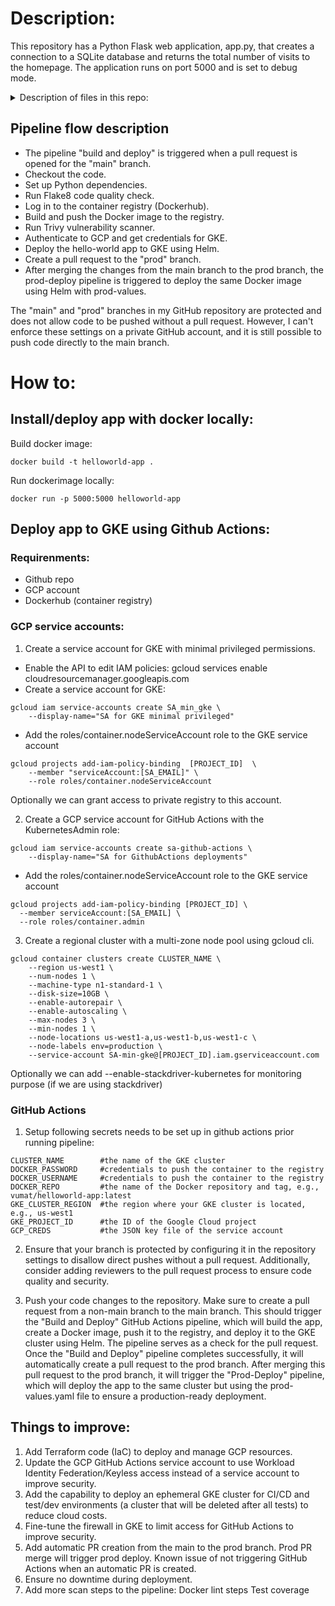 # Description:

This repository has a Python Flask web application, app.py, that creates a connection to a SQLite database and returns the total number of visits to the homepage. The application runs on port 5000 and is set to debug mode.

<details>
  <summary>Description of files in this repo:</summary>

- `app.py` - a simple Python "hello world" app with a database.

- `requirements.txt` - a list of requirements for the Python app and tests.

- `Dockerfile` - file to containerize the hello-world app.

- `helm folder` - helm template to deploy the app to Kubernetes using helm.

- `.github/workflows/build-and-deploy.yml` - GitHub Actions pipeline.

- `.github/workflows/prod-deploy.yml` - GitHub Actions pipeline to deploy to production.
  </details>


## Pipeline flow description

- The pipeline "build and deploy" is triggered when a pull request is opened for the "main" branch.
- Checkout the code.
- Set up Python dependencies.
- Run Flake8 code quality check.
- Log in to the container registry (Dockerhub).
- Build and push the Docker image to the registry.
- Run Trivy vulnerability scanner.
- Authenticate to GCP and get credentials for GKE.
- Deploy the hello-world app to GKE using Helm.
- Create a pull request to the "prod" branch.
- After merging the changes from the main branch to the prod branch, the prod-deploy pipeline is triggered to deploy the same Docker image using Helm with prod-values.

The "main" and "prod" branches in my GitHub repository are protected and does not allow code to be pushed without a pull request. However, I can't enforce these settings on a private GitHub account, and it is still possible to push code directly to the main branch.



# How to:

## Install/deploy app with docker locally:

Build docker image:  
```
docker build -t helloworld-app .
```

Run dockerimage locally:
```
docker run -p 5000:5000 helloworld-app
```

## Deploy app to GKE using Github Actions: 

### Requirenments:
 - Github repo
 - GCP account
 - Dockerhub (container registry)


### GCP service accounts:

1. Create a service account for GKE with minimal privileged permissions.
- Enable the API to edit IAM policies:
gcloud services enable cloudresourcemanager.googleapis.com
- Create a service account for GKE:
```
gcloud iam service-accounts create SA_min_gke \
    --display-name="SA for GKE minimal privileged"
```
- Add the roles/container.nodeServiceAccount role to the GKE service account
```
gcloud projects add-iam-policy-binding 	[PROJECT_ID]  \
    --member "serviceAccount:[SA_EMAIL]" \
    --role roles/container.nodeServiceAccount
```
Optionally we can grant access to private registry to this account.

2. Create a GCP service account for GitHub Actions with the KubernetesAdmin role:
```
gcloud iam service-accounts create sa-github-actions \
    --display-name="SA for GithubActions deployments" 
```
- Add the roles/container.nodeServiceAccount role to the GKE service account

```
gcloud projects add-iam-policy-binding [PROJECT_ID] \
  --member serviceAccount:[SA_EMAIL] \
  --role roles/container.admin
```
3. Create a regional cluster with a multi-zone node pool using gcloud cli.

```
gcloud container clusters create CLUSTER_NAME \
    --region us-west1 \
    --num-nodes 1 \
    --machine-type n1-standard-1 \
    --disk-size=10GB \
    --enable-autorepair \
    --enable-autoscaling \
    --max-nodes 3 \
    --min-nodes 1 \
    --node-locations us-west1-a,us-west1-b,us-west1-c \
    --node-labels env=production \
    --service-account SA-min-gke@[PROJECT_ID].iam.gserviceaccount.com
```

Optionally we can add --enable-stackdriver-kubernetes for monitoring purpose (if we are using stackdriver)

### GitHub Actions

1. Setup following secrets needs to be set up in github actions prior running pipeline: 
```
CLUSTER_NAME        #the name of the GKE cluster
DOCKER_PASSWORD     #credentials to push the container to the registry
DOCKER_USERNAME     #credentials to push the container to the registry
DOCKER_REPO         #the name of the Docker repository and tag, e.g., vumat/helloworld-app:latest
GKE_CLUSTER_REGION  #the region where your GKE cluster is located, e.g., us-west1
GKE_PROJECT_ID      #the ID of the Google Cloud project
GCP_CREDS           #the JSON key file of the service account
```

2. Ensure that your branch is protected by configuring it in the repository settings to disallow direct pushes without a pull request. Additionally, consider adding reviewers to the pull request process to ensure code quality and security.

2. Push your code changes to the repository. Make sure to create a pull request from a non-main branch to the main branch. This should trigger the "Build and Deploy" GitHub Actions pipeline, which will build the app, create a Docker image, push it to the registry, and deploy it to the GKE cluster using Helm. The pipeline serves as a check for the pull request. Once the "Build and Deploy" pipeline completes successfully, it will automatically create a pull request to the prod branch. After merging this pull request to the prod branch, it will trigger the "Prod-Deploy" pipeline, which will deploy the app to the same cluster but using the prod-values.yaml file to ensure a production-ready deployment.






## Things to improve:

1.  Add Terraform code (IaC) to deploy and manage GCP resources.
2.  Update the GCP GitHub Actions service account to use Workload Identity Federation/Keyless access instead of a service account to improve security.
3.  Add the capability to deploy an ephemeral GKE cluster for CI/CD and test/dev environments (a cluster that will be deleted after all tests) to reduce cloud costs.
4.  Fine-tune the firewall in GKE to limit access for GitHub Actions to improve security.
5.  Add automatic PR creation from the main to the prod branch. Prod PR merge will trigger prod deploy. Known issue of not triggering GitHub Actions when an automatic PR is created.
6.  Ensure no downtime during deployment.
7.  Add more scan steps to the pipeline:
      Docker lint steps
      Test coverage

